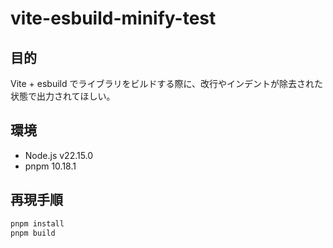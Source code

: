# vite-esbuild-minify-test

## 目的

Vite + esbuild でライブラリをビルドする際に、改行やインデントが除去された状態で出力されてほしい。

## 環境

- Node.js v22.15.0
- pnpm 10.18.1

## 再現手順

```bash
pnpm install
pnpm build
```